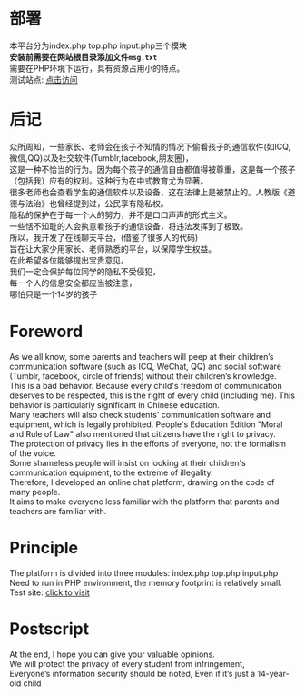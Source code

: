 # 部署
本平台分为index.php top.php input.php三个模块  
**安装前需要在网站根目录添加文件`msg.txt`**  
需要在PHP环境下运行，具有资源占用小的特点。  
测试站点: [点击访问](https://liuboyuan.fun/chat)  

# 后记
众所周知，一些家长、老师会在孩子不知情的情况下偷看孩子的通信软件(如ICQ,微信,QQ)以及社交软件(Tumblr,facebook,朋友圈)，    
这是一种不恰当的行为。因为每个孩子的通信自由都值得被尊重，这是每一个孩子（包括我）应有的权利。这种行为在中式教育尤为显著。  
很多老师也会查看学生的通信软件以及设备，这在法律上是被禁止的。人教版《道德与法治》也曾经提到过，公民享有隐私权。  
隐私的保护在于每一个人的努力，并不是口口声声的形式主义。  
一些恬不知耻的人会执意看孩子的通信设备，将违法发挥到了极致。  
所以，我开发了在线聊天平台，(借鉴了很多人的代码)  
旨在让大家少用家长、老师熟悉的平台，以保障学生权益。  
在此希望各位能够提出宝贵意见。  
我们一定会保护每位同学的隐私不受侵犯，  
每一个人的信息安全都应当被注意，  
哪怕只是一个14岁的孩子  

# Foreword
As we all know, some parents and teachers will peep at their children’s communication software (such as ICQ, WeChat, QQ) and social software (Tumblr, facebook, circle of friends) without their children’s knowledge.  
This is a bad behavior. Because every child's freedom of communication deserves to be respected, this is the right of every child (including me). This behavior is particularly significant in Chinese education.  
Many teachers will also check students' communication software and equipment, which is legally prohibited. People's Education Edition "Moral and Rule of Law" also mentioned that citizens have the right to privacy.  
The protection of privacy lies in the efforts of everyone, not the formalism of the voice.  
Some shameless people will insist on looking at their children's communication equipment, to the extreme of illegality.  
Therefore, I developed an online chat platform, drawing on the code of many people.  
It aims to make everyone less familiar with the platform that parents and teachers are familiar with.  
# Principle
The platform is divided into three modules: index.php top.php input.php  
Need to run in PHP environment, the memory footprint is relatively small.  
Test site: [click to visit](https://liuboyuan.fun/chat)  
# Postscript  
At the end, I hope you can give your valuable opinions.  
We will protect the privacy of every student from infringement,  
Everyone’s information security should be noted, 
Even if it’s just a 14-year-old child  

